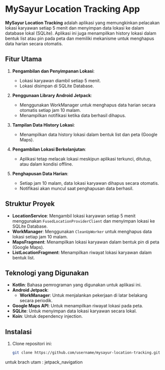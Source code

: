 # MySayur Location Tracking App

**MySayur Location Tracking** adalah aplikasi yang memungkinkan pelacakan lokasi karyawan setiap 5 menit dan menyimpan data lokasi ke dalam database lokal (SQLite). Aplikasi ini juga menampilkan history lokasi dalam bentuk list atau pin pada peta dan memiliki mekanisme untuk menghapus data harian secara otomatis.

## Fitur Utama

1. **Pengambilan dan Penyimpanan Lokasi**:
   - Lokasi karyawan diambil setiap 5 menit.
   - Lokasi disimpan di SQLite Database.
   
2. **Penggunaan Library Android Jetpack**:
   - Menggunakan WorkManager untuk menghapus data harian secara otomatis setiap jam 10 malam.
   - Menampilkan notifikasi ketika data berhasil dihapus.
   
3. **Tampilan Data History Lokasi**:
   - Menampilkan data history lokasi dalam bentuk list dan peta (Google Maps).
   
4. **Pengambilan Lokasi Berkelanjutan**:
   - Aplikasi tetap melacak lokasi meskipun aplikasi terkunci, ditutup, atau dalam kondisi offline.

5. **Penghapusan Data Harian**:
   - Setiap jam 10 malam, data lokasi karyawan dihapus secara otomatis.
   - Notifikasi akan muncul saat penghapusan data berhasil.

## Struktur Proyek

- **LocationService**: Mengambil lokasi karyawan setiap 5 menit menggunakan `FusedLocationProviderClient` dan menyimpan lokasi ke SQLite Database.
- **WorkManager**: Menggunakan `CleanUpWorker` untuk menghapus data lokasi setiap jam 10 malam.
- **MapsFragment**: Menampilkan lokasi karyawan dalam bentuk pin di peta (Google Maps).
- **ListLocationFragment**: Menampilkan riwayat lokasi karyawan dalam bentuk list.

## Teknologi yang Digunakan

- **Kotlin**: Bahasa pemrograman yang digunakan untuk aplikasi ini.
- **Android Jetpack**:
  - **WorkManager**: Untuk menjalankan pekerjaan di latar belakang secara periodik.
- **Google Maps API**: Untuk menampilkan riwayat lokasi pada peta.
- **SQLite**: Untuk menyimpan data lokasi karyawan secara lokal.
- **Koin**: Untuk dependency injection.

## Instalasi

1. Clone repositori ini:

   ```bash
   git clone https://github.com/username/mysayur-location-tracking.git

untuk brach utam : jetpack_navigation
